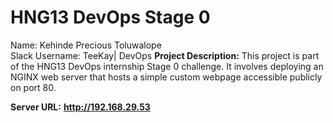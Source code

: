 # HNG13 DevOps Stage 0

Name: Kehinde Precious Toluwalope  
Slack Username: TeeKay| DevOps
**Project Description:** 
This project is part of the HNG13 DevOps internship Stage 0 challenge. It involves deploying an NGINX web server that hosts a simple custom webpage accessible publicly on port 80.

**Server URL:** **http://192.168.29.53**
